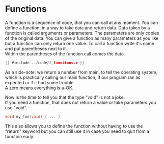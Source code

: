 # Functions

A function is a sequence of code, that you can call at any moment. You can
define a function, in a way to take data and return data. Data taken by a
function is called arguments or parameters. The parameters are only copies of
the original data. You can give a function as many parameters as you like but a
function can only return one value. To call a function write it's name and put
parentheses next to it.  
Within the parentheses of the function call comes the data.  

```c
{{ #include ../code/3_functions.c }}
```

As a side-note: we return a number from main, to tell the operating system,
which is practically calling our main function, if our program ran as expected
or if it had some trouble.  
A zero means everything is a-OK.  
  
Now is the time to tell you that the type "void" is not a joke.  
If you need a function, that does not return a value or take parameters you use
"void".  

```c
void my_fun(void) { ... }
```

This also allows you to define the function without having to use the "return"
keyword but you can still use it in case you need to quit from a function
early.  
